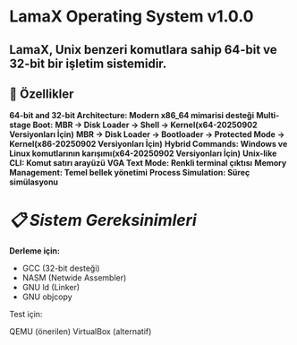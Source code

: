 # LamaX Operating System v1.0.0
## **LamaX, Unix benzeri komutlara sahip 64-bit ve 32-bit bir işletim sistemidir.**
## **🚀 Özellikler**

**64-bit and 32-bit Architecture: Modern x86_64 mimarisi desteği**
**Multi-stage Boot:**
**MBR → Disk Loader → Shell → Kernel(x64-20250902 Versiyonları İçin)**
**MBR -> Disk Loader -> Bootloader -> Protected Mode -> Kernel(x86-20250902 Versiyonları İçin)**
**Hybrid Commands: Windows ve Linux komutlarının karışımı(x64-20250902 Versiyonları İçin)**
**Unix-like CLI: Komut satırı arayüzü**
**VGA Text Mode: Renkli terminal çıktısı**
**Memory Management: Temel bellek yönetimi**
**Process Simulation: Süreç simülasyonu**

# *📋 Sistem Gereksinimleri*
**Derleme için:**

* GCC (32-bit desteği)
* NASM (Netwide Assembler)
* GNU ld (Linker)
* GNU objcopy


Test için:

QEMU (önerilen)
VirtualBox (alternatif)

